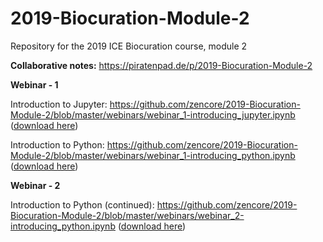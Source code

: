 # 2019-Biocuration-Module-2

Repository for the 2019 ICE Biocuration course, module 2

**Collaborative notes:** https://piratenpad.de/p/2019-Biocuration-Module-2

**Webinar - 1**

Introduction to Jupyter:  https://github.com/zencore/2019-Biocuration-Module-2/blob/master/webinars/webinar_1-introducing_jupyter.ipynb ([download here](https://raw.githubusercontent.com/zencore/2019-Biocuration-Module-2/master/webinars/webinar_1-introducing_jupyter.ipynb))

Introduction to Python:  https://github.com/zencore/2019-Biocuration-Module-2/blob/master/webinars/webinar_1-introducing_python.ipynb ([download here](https://raw.githubusercontent.com/zencore/2019-Biocuration-Module-2/master/webinars/webinar_1-introducing_python.ipynb))

**Webinar - 2**

Introduction to Python (continued):  https://github.com/zencore/2019-Biocuration-Module-2/blob/master/webinars/webinar_2-introducing_python.ipynb ([download here](https://raw.githubusercontent.com/zencore/2019-Biocuration-Module-2/master/webinars/webinar_2-introducing_python.ipynb))
